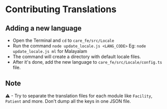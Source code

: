 # Contributing Translations

## Adding a new language

- Open the Terminal and `cd` to `care_fe/src/Locale`
- Run the command `node update_locale.js <LANG_CODE>`
  Eg: `node update_locale.js ml` for Malayalam
- The command will create a directory with default locale files.
- After it's done, add the new language to `care_fe/src/Locale/config.ts` file.

## Note

⚠ - Try to separate the translation files for each module like `Facility`, `Patient` and more. Don't dump all the keys in one JSON file.
